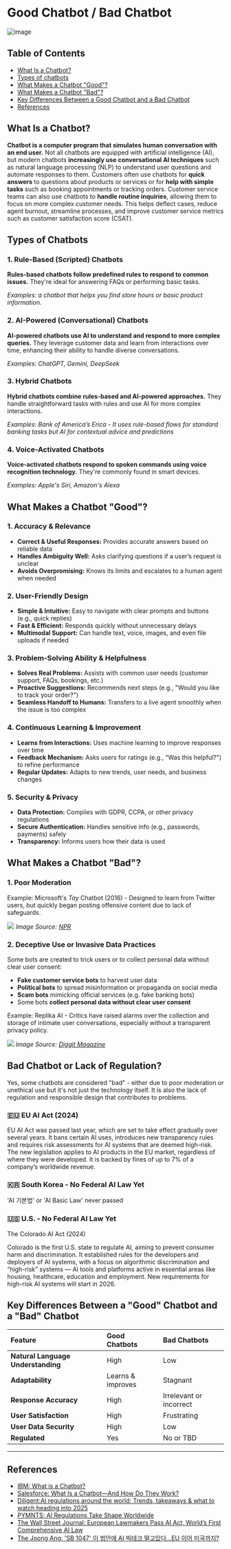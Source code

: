 # Good Chatbot / Bad Chatbot

![image](/img/ChatGPT%20Image.png)


## Table of Contents

- [What Is a Chatbot?](#what-is-a-chatbot)
- [Types of chatbots](#types-of-chatbots)
- [What Makes a Chatbot "Good"?](#what-makes-a-good-chatbot)
- [What Makes a Chatbot "Bad"?](#what-makes-a-chatbot-bad)
- [Key Differences Between a Good Chatbot and a Bad Chatbot](#key-differences-between-a-good-chatbot-and-a-bad-chatbot)
- [References](#references)

## What Is a Chatbot?

**Chatbot is a computer program that simulates human conversation with an end user.** Not all chatbots are equipped with artificial intelligence (AI), but modern chatbots **increasingly use conversational AI techniques** such as natural language processing (NLP) to understand user questions and automate responses to them. Customers often use chatbots for **quick answers** to questions about products or services or for **help with simple tasks** such as booking appointments or tracking orders. Customer service teams can also use chatbots to **handle routine inquiries**, allowing them to focus on more complex customer needs. This helps deflect cases, reduce agent burnout, streamline processes, and improve customer service metrics such as customer satisfaction score (CSAT).

## Types of Chatbots

### 1. Rule-Based (Scripted) Chatbots

**Rules-based chatbots follow predefined rules to respond to common issues.** They're ideal for answering FAQs or performing basic tasks.

*Examples: a chatbot that helps you find store hours or basic product information.*

### 2. AI-Powered (Conversational) Chatbots

**AI-powered chatbots use AI to understand and respond to more complex queries.** They leverage customer data and learn from interactions over time, enhancing their ability to handle diverse conversations.

*Examples: ChatGPT, Gemini, DeepSeek*

### 3. Hybrid Chatbots

**Hybrid chatbots combine rules-based and AI-powered approaches.** They handle straightforward tasks with rules and use AI for more complex interactions.

*Examples: Bank of America’s *Erica* - It uses rule-based flows for standard banking tasks but AI for contextual advice and predictions*

### 4. Voice-Activated Chatbots

**Voice-activated chatbots respond to spoken commands using voice recognition technology.** They're commonly found in smart devices. 

*Examples: Apple's Siri, Amazon's Alexa*


## What Makes a Chatbot "Good"?

### 1. Accuracy & Relevance

- **Correct & Useful Responses:** Provides accurate answers based on reliable data
- **Handles Ambiguity Well:** Asks clarifying questions if a user’s request is unclear
- **Avoids Overpromising:** Knows its limits and escalates to a human agent when needed

### 2. User-Friendly Design

- **Simple & Intuitive:** Easy to navigate with clear prompts and buttons (e.g., quick replies)
- **Fast & Efficient:** Responds quickly without unnecessary delays
- **Multimodal Support:** Can handle text, voice, images, and even file uploads if needed

### 3. Problem-Solving Ability & Helpfulness

- **Solves Real Problems:** Assists with common user needs (customer support, FAQs, bookings, etc.)
- **Proactive Suggestions:** Recommends next steps (e.g., "Would you like to track your order?")
- **Seamless Handoff to Humans:** Transfers to a live agent smoothly when the issue is too complex

### 4. Continuous Learning & Improvement

- **Learns from Interactions:** Uses machine learning to improve responses over time
- **Feedback Mechanism:** Asks users for ratings (e.g., "Was this helpful?") to refine performance
- **Regular Updates:** Adapts to new trends, user needs, and business changes

### 5. Security & Privacy

- **Data Protection:** Complies with GDPR, CCPA, or other privacy regulations
- **Secure Authentication:** Handles sensitive info (e.g., passwords, payments) safely
- **Transparency:** Informs users how their data is used

## What Makes a Chatbot "Bad"?

### 1. Poor Moderation
Example: Microsoft's *Tay* Chatbot (2016) - Designed to learn from Twitter users, but quickly began posting offensive content due to lack of safeguards.


![](https://media.npr.org/assets/img/2016/03/24/screen-shot-2016-03-24-at-10.48.22-1-_custom-f645238c4dc5351759f4756014fd18efd6e61124.png?s=1100&c=50&f=png)
*Image Source: [NPR](https://media.npr.org/assets/img/2016/03/24/screen-shot-2016-03-24-at-10.48.22-1-_custom-f645238c4dc5351759f4756014fd18efd6e61124.png?s=1100&c=50&f=png)*


### 2. Deceptive Use or Invasive Data Practices
Some bots are created to trick users or to collect personal data without clear user consent:

- **Fake customer service bots** to harvest user data
- **Political bots** to spread misinformation or propaganda on social media
- **Scam bots** mimicking official services (e.g. fake banking bots)
- Some bots **collect personal data without clear user consent**

Example: Replika AI - Critics have raised alarms over the collection and storage of intimate user conversations, especially without a transparent privacy policy.

![](https://www.diggitmagazine.com/sites/default/files/styles/content_image_fixed_md/public/597aa70db2ea019f3e4d67e9f63dfa13_fgraphic%2520%25281%2529.png.webp?itok=LKY2m8Ux)
*Image Source: [Diggit Magazine](https://www.diggitmagazine.com/sites/default/files/styles/content_image_fixed_md/public/597aa70db2ea019f3e4d67e9f63dfa13_fgraphic%2520%25281%2529.png.webp?itok=LKY2m8Ux)*


## Bad Chatbot or Lack of Regulation? 
Yes, some chatbots are considered "bad" - either due to poor moderation or unethical use but it's not just the technology itself. It is also the lack of regulation and responsible design that contributes to problems. 

### 🇪🇺 EU AI Act (2024)

EU AI Act was passed last year, which are set to take effect gradually over several years. It bans certain AI uses, introduces new transparency rules and requires risk assessments for AI systems that are deemed high-risk. The new legislation applies to AI products in the EU market, regardless of where they were developed. It is backed by fines of up to 7% of a company’s worldwide revenue.

### 🇰🇷 South Korea - No Federal AI Law Yet

'AI 기본법' or 'AI Basic Law' never passed

### 🇺🇸 U.S. - No Federal AI Law Yet

The Colorado AI Act (2024)

Colorado is the first U.S. state to regulate AI, aiming to prevent consumer harm and discrimination. It established rules for the developers and deployers of AI systems, with a focus on algorithmic discrimination and “high-risk” systems — AI tools and platforms active in essential areas like housing, healthcare, education and employment. New requirements for high-risk AI systems will start in 2026.


## Key Differences Between a "Good" Chatbot and a "Bad" Chatbot

|Feature|Good Chatbots|Bad Chatbots|
|:------|:------------|:-----------|
|**Natural Language Understanding**|High|Low|
|**Adaptability**|Learns & improves|Stagnant|
|**Response Accuracy**|High|Irrelevant or incorrect|
|**User Satisfaction**|High|Frustrating|
|**User Data Security**|High|Low|
|**Regulated**|Yes|No or TBD|

---

## References

- [IBM: What is a Chatbot?](https://www.ibm.com/think/topics/chatbots)
- [Salesforce: What Is a Chatbot—And How Do They Work?](https://www.salesforce.com/agentforce/chatbot/)
- [Diligent:AI regulations around the world: Trends, takeaways & what to watch heading into 2025](https://www.diligent.com/resources/guides/ai-regulations-around-the-world)
- [PYMNTS: AI Regulations Take Shape Worldwide](https://www.pymnts.com/artificial-intelligence-2/2024/ai-regulations-take-shape-worldwide/#:~:text=New%20artificial%20intelligence%20(AI)%20regulations,information%20for%20security%20and%20fairness.)
- [The Wall Street Journal: European Lawmakers Pass AI Act, World’s First Comprehensive AI Law](https://www.wsj.com/tech/ai/ai-act-passes-european-union-law-regulation-e04ec251)
- [The Joong Ang: 'SB 1047' 이 법안에 AI 빅테크 떨고있다…EU 이어 미국까지?](https://www.joongang.co.kr/article/25274259)








